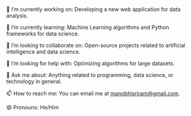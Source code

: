 
🔭 I’m currently working on: Developing a new web application for data analysis.

🌱 I’m currently learning: Machine Learning algorithms and Python frameworks for data science.

👯 I’m looking to collaborate on: Open-source projects related to artificial intelligence and data science.

🤔 I’m looking for help with: Optimizing algorithms for large datasets.

💬 Ask me about: Anything related to programming, data science, or technology in general.

📫 How to reach me: You can email me at manobhisriram@gmail.com.

😄 Pronouns: He/Him
